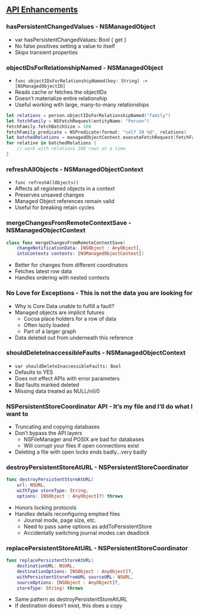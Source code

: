 
## [API Enhancements](2-api-enhancements.md)

### hasPersistentChangedValues - NSManagedObject

- var hasPersistentChangedValues: Bool { get }
- No false positives setting a value to itself
- Skips transient properties


### objectIDsForRelationshipNamed - NSManagedObject

- `func objectIDsForRelationshipNamed(key: String) -> [NSManagedObjectID]`
- Reads cache or fetches the objectIDs
- Doesn’t materialize entire relationship
- Useful working with large, many-to-many relationships


```swift
let relations = person.objectIDsForRelationshipNamed("family")
let fetchFamily = NSFetchRequest(entityName: "Person")
fetchFamily.fetchBatchSize = 100
fetchFamily.predicate = NSPredicate(format: "self IN %@", relations)
let batchedRelations = managedObjectContext.executeFetchRequest(fetchFamily)
for relative in batchedRelations {
    // work with relations 100 rows at a time
}
```

### refreshAllObjects - NSManagedObjectContext

- `func refreshAllObjects()`
- Affects all registered objects in a context
- Preserves unsaved changes
- Managed Object references remain valid
- Useful for breaking retain cycles


### mergeChangesFromRemoteContextSave - NSManagedObjectContext

```swift
class func mergeChangesFromRemoteContextSave(
    changeNotificationData: [NSObject : AnyObject], 
    intoContexts contexts: [NSManagedObjectContext])
```

- Better for changes from different coordinators
- Fetches latest row data
- Handles ordering with nested contexts

### No Love for Exceptions - This is not the data you are looking for

- Why is Core Data unable to fulfill a fault?
- Managed objects are implicit futures
  - Cocoa place holders for a row of data
  - Often lazily loaded
  - Part of a larger graph
- Data deleted out from underneath this reference

### shouldDeleteInaccessibleFaults - NSManagedObjectContext

- `var shouldDeleteInaccessibleFaults: Bool`
- Defaults to YES
- Does not effect APIs with error parameters
- Bad faults marked deleted
- Missing data treated as NULL/nil/0

### NSPersistentStoreCoordinator API - It’s my file and I’ll do what I want to

- Truncating and copying databases
- Don’t bypass the API layers
  - NSFileManager and POSIX are bad for databases
  - Will corrupt your files if open connections exist
- Deleting a file with open locks ends badly...very badly


### destroyPersistentStoreAtURL - NSPersistentStoreCoordinator

```swift
func destroyPersistentStoreAtURL(
    url: NSURL, 
    withType storeType: String,
    options: [NSObject : AnyObject]?) throws
```

- Honors locking protocols
- Handles details reconfiguring emptied files
  - Journal mode, page size, etc.
  - Need to pass same options as addToPersistentStore
  - Accidentally switching journal modes can deadlock



### replacePersistentStoreAtURL - NSPersistentStoreCoordinator

```swift
func replacePersistentStoreAtURL(
    destinationURL: NSURL, 
    destinationOptions: [NSObject : AnyObject]?, 
    withPersistentStoreFromURL sourceURL: NSURL,
    sourceOptions: [NSObject : AnyObject]?, 
    storeType: String) throws
```

- Same pattern as destroyPersistentStoreAtURL
- If destination doesn’t exist, this does a copy

